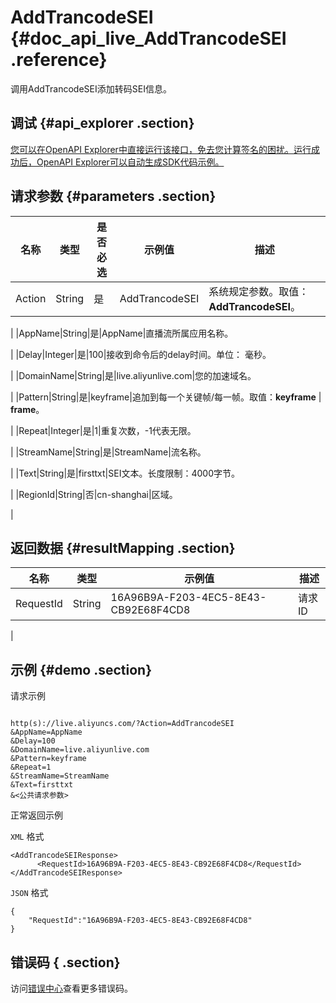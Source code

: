 # AddTrancodeSEI {#doc_api_live_AddTrancodeSEI .reference}

调用AddTrancodeSEI添加转码SEI信息。

## 调试 {#api_explorer .section}

[您可以在OpenAPI Explorer中直接运行该接口，免去您计算签名的困扰。运行成功后，OpenAPI Explorer可以自动生成SDK代码示例。](https://api.aliyun.com/#product=live&api=AddTrancodeSEI&type=RPC&version=2016-11-01)

## 请求参数 {#parameters .section}

|名称|类型|是否必选|示例值|描述|
|--|--|----|---|--|
|Action|String|是|AddTrancodeSEI|系统规定参数。取值：**AddTrancodeSEI**。

 |
|AppName|String|是|AppName|直播流所属应用名称。

 |
|Delay|Integer|是|100|接收到命令后的delay时间。单位： 毫秒。

 |
|DomainName|String|是|live.aliyunlive.com|您的加速域名。

 |
|Pattern|String|是|keyframe|追加到每一个关键帧/每一帧。取值：**keyframe** | **frame**。

 |
|Repeat|Integer|是|1|重复次数，-1代表无限。

 |
|StreamName|String|是|StreamName|流名称。

 |
|Text|String|是|firsttxt|SEI文本。长度限制：4000字节。

 |
|RegionId|String|否|cn-shanghai|区域。

 |

## 返回数据 {#resultMapping .section}

|名称|类型|示例值|描述|
|--|--|---|--|
|RequestId|String|16A96B9A-F203-4EC5-8E43-CB92E68F4CD8|请求ID

 |

## 示例 {#demo .section}

请求示例

``` {#request_demo}

http(s)://live.aliyuncs.com/?Action=AddTrancodeSEI
&AppName=AppName
&Delay=100
&DomainName=live.aliyunlive.com
&Pattern=keyframe
&Repeat=1
&StreamName=StreamName
&Text=firsttxt
&<公共请求参数>

```

正常返回示例

`XML` 格式

``` {#xml_return_success_demo}
<AddTrancodeSEIResponse>
	  <RequestId>16A96B9A-F203-4EC5-8E43-CB92E68F4CD8</RequestId>
</AddTrancodeSEIResponse>
```

`JSON` 格式

``` {#json_return_success_demo}
{
	"RequestId":"16A96B9A-F203-4EC5-8E43-CB92E68F4CD8"
}
```

## 错误码 { .section}

访问[错误中心](https://error-center.aliyun.com/status/product/live)查看更多错误码。

